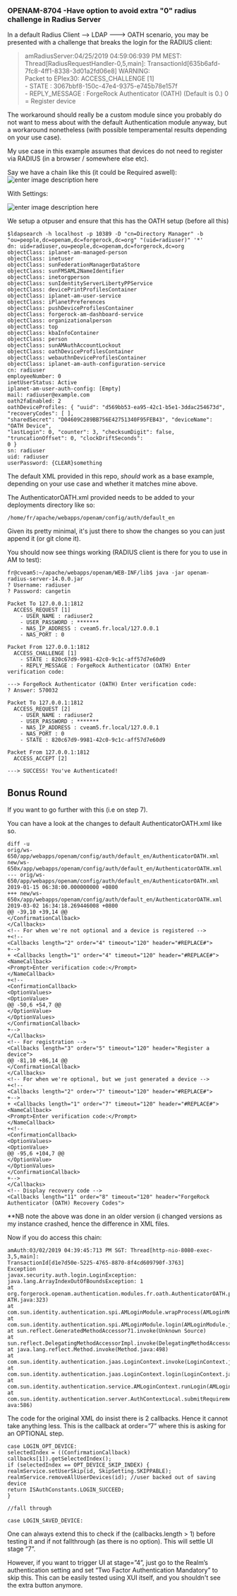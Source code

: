### OPENAM-8704 -Have option to avoid extra "0" radius challenge in Radius Server

In a default  Radius Client --> LDAP ---> OATH scenario, you may be presented with a challenge that breaks the login for the RADIUS client:

> amRadiusServer:04/25/2019 04:59:06:939 PM MEST:
> Thread[RadiusRequestHandler-0,5,main]:
> TransactionId[635b6afd-7fc8-4ff1-8338-3d01a2fd06e8]   WARNING:   
> Packet to EPlex30:     ACCESS_CHALLENGE [1]  
>     - STATE : 3067bbf8-150c-47e4-9375-e745b78e157f  
>     - REPLY_MESSAGE : ForgeRock Authenticator (OATH)  (Default is 0.)   0 = Register device

The workaround should really be a custom module since you probably do not want to mess about with the default Authentication module anyway, but a workaround nonetheless (with possible temperamental results depending on your use case). 

My use case in this example assumes that devices do not need to register via RADIUS (in a browser / somewhere else etc). 

Say we have a chain like this (it could be Required aswell):
![enter image description here](https://lh3.googleusercontent.com/2ik1ri3Dyhh0isO7GqUjmaaSKPnWhW2GnownsHfE6iRLpZmTR4aYpaT8SjBi_3S2mmmFUwM4YWyy) 

With Settings:

![enter image description here](https://lh3.googleusercontent.com/L4T0216QyqB1bz5taEh9H4c-06kRaFj-d3WragF7BAFtxQYGRl88TG3NcsYpWBedal8LShwFUVcg)

We setup a otpuser and ensure that this has the OATH setup (before all this)

    $ldapsearch -h localhost -p 10389 -D "cn=Directory Manager" -b
    "ou=people,dc=openam,dc=forgerock,dc=org" "(uid=radiuser)" '*'
    dn: uid=radiuser,ou=people,dc=openam,dc=forgerock,dc=org
    objectClass: iplanet-am-managed-person
    objectClass: inetuser
    objectClass: sunFederationManagerDataStore
    objectClass: sunFMSAML2NameIdentifier
    objectClass: inetorgperson
    objectClass: sunIdentityServerLibertyPPService
    objectClass: devicePrintProfilesContainer
    objectClass: iplanet-am-user-service
    objectClass: iPlanetPreferences
    objectClass: pushDeviceProfilesContainer
    objectClass: forgerock-am-dashboard-service
    objectClass: organizationalperson
    objectClass: top
    objectClass: kbaInfoContainer
    objectClass: person
    objectClass: sunAMAuthAccountLockout
    objectClass: oathDeviceProfilesContainer
    objectClass: webauthnDeviceProfilesContainer
    objectClass: iplanet-am-auth-configuration-service
    cn: radiuser
    employeeNumber: 0
    inetUserStatus: Active
    iplanet-am-user-auth-config: [Empty]
    mail: radiuser@example.com
    oath2faEnabled: 2
    oathDeviceProfiles: { "uuid": "d569bb53-ea95-42c1-b5e1-3ddac254673d", "recoveryCodes": [ ],
    "sharedSecret": "D04609C289BB756E42751340F95FEB43", "deviceName": "OATH Device",
    "lastLogin": 0, "counter": 3, "checksumDigit": false, "truncationOffset": 0, "clockDriftSeconds":
    0 }
    sn: radiuser	
    uid: radiuser
    userPassword: {CLEAR}something

The default XML provided in this repo, *should* work as a base example, depending on your use case and whether it matches mine above. 

The AuthenticatorOATH.xml provided needs to be added to your deployments directory like so:

    /home/fr/apache/webapps/openam/config/auth/default_en

Given its pretty minimal, it's just there to show the changes so you can just append it (or git clone it).

You should now see things working (RADIUS client is there for you to use in AM to test):

    fr@cveam5:~/apache/webapps/openam/WEB-INF/lib$ java -jar openam-radius-server-14.0.0.jar
    ? Username: radiuser
    ? Password: cangetin
    
    Packet To 127.0.0.1:1812
      ACCESS_REQUEST [1]
        - USER_NAME : radiuser2
        - USER_PASSWORD : *******
        - NAS_IP_ADDRESS : cveam5.fr.local/127.0.0.1
        - NAS_PORT : 0
    
    Packet From 127.0.0.1:1812
      ACCESS_CHALLENGE [1]
        - STATE : 820c67d9-9981-42c0-9c1c-aff57d7e60d9
        - REPLY_MESSAGE : ForgeRock Authenticator (OATH) Enter verification code:
    
    ---> ForgeRock Authenticator (OATH) Enter verification code:
    ? Answer: 570032
    
    Packet To 127.0.0.1:1812
      ACCESS_REQUEST [2]
        - USER_NAME : radiuser2
        - USER_PASSWORD : *******
        - NAS_IP_ADDRESS : cveam5.fr.local/127.0.0.1
        - NAS_PORT : 0
        - STATE : 820c67d9-9981-42c0-9c1c-aff57d7e60d9
    
    Packet From 127.0.0.1:1812
      ACCESS_ACCEPT [2]
    
    ---> SUCCESS! You've Authenticated!

## Bonus Round
If you want to go further with this (i.e on step 7). 

You can have a look at the changes to default AuthenticatorOATH.xml like so. 

    diff -u
    orig/ws-650/app/webapps/openam/config/auth/default_en/AuthenticatorOATH.xml
    new/ws-650x/app/webapps/openam/config/auth/default_en/AuthenticatorOATH.xml
    --- orig/ws-650/app/webapps/openam/config/auth/default_en/AuthenticatorOATH.xml
    2019-01-15 06:38:00.000000000 +0800
    +++ new/ws-650x/app/webapps/openam/config/auth/default_en/AuthenticatorOATH.xml
    2019-03-02 16:34:18.269446008 +0800
    @@ -39,10 +39,14 @@
    </ConfirmationCallback>
    </Callbacks>
    <!-- For when we're not optional and a device is registered -->
    +<!--
    <Callbacks length="2" order="4" timeout="120" header="#REPLACE#">
    +-->
    + <Callbacks length="1" order="4" timeout="120" header="#REPLACE#">
    <NameCallback>
    <Prompt>Enter verification code:</Prompt>
    </NameCallback>
    +<!--
    <ConfirmationCallback>
    <OptionValues>
    <OptionValue>
    @@ -50,6 +54,7 @@
    </OptionValue>
    </OptionValues>
    </ConfirmationCallback>
    +-->
    </Callbacks>
    <!-- For registration -->
    <Callbacks length="3" order="5" timeout="120" header="Register a device">
    @@ -81,10 +86,14 @@
    </ConfirmationCallback>
    </Callbacks>
    <!-- For when we're optional, but we just generated a device -->
    +<!--    
    <Callbacks length="2" order="7" timeout="120" header="#REPLACE#">
    +-->
    + <Callbacks length="1" order="7" timeout="120" header="#REPLACE#">    
    <NameCallback>    
    <Prompt>Enter verification code:</Prompt>    
    </NameCallback>    
    +<!--
    <ConfirmationCallback>   
    <OptionValues>
    <OptionValue>
    @@ -95,6 +104,7 @@
    </OptionValue>
    </OptionValues>
    </ConfirmationCallback>
    +-->
    </Callbacks>
    <!-- Display recovery code -->
    <Callbacks length="11" order="8" timeout="120" header="ForgeRock
    Authenticator (OATH) Recovery Codes">
**NB note the above was done in an older version (i changed versions as my instance crashed, hence the difference in XML files.

Now if you do access this chain:

    amAuth:03/02/2019 04:39:45:713 PM SGT: Thread[http-nio-8080-exec-3,5,main]:
    TransactionId[d1e7d50e-5225-4765-8870-8f4cd609790f-3763]
    Exception
    javax.security.auth.login.LoginException: java.lang.ArrayIndexOutOfBoundsException: 1
    at
    org.forgerock.openam.authentication.modules.fr.oath.AuthenticatorOATH.process(AuthenticatorO
    ATH.java:323)
    at
    com.sun.identity.authentication.spi.AMLoginModule.wrapProcess(AMLoginModule.java:1091)
    at com.sun.identity.authentication.spi.AMLoginModule.login(AMLoginModule.java:1289)
    at sun.reflect.GeneratedMethodAccessor71.invoke(Unknown Source)
    at
    sun.reflect.DelegatingMethodAccessorImpl.invoke(DelegatingMethodAccessorImpl.java:43)
    at java.lang.reflect.Method.invoke(Method.java:498)
    at com.sun.identity.authentication.jaas.LoginContext.invoke(LoginContext.java:218)
    at com.sun.identity.authentication.jaas.LoginContext.login(LoginContext.java:126)
    at
    com.sun.identity.authentication.service.AMLoginContext.runLogin(AMLoginContext.java:512)
    at
    com.sun.identity.authentication.server.AuthContextLocal.submitRequirements(AuthContextLocal.j
    ava:586)

The code for the original XML do insist there is 2 callbacks. Hence it cannot take anything less. This is the callback at order=”7” where this is asking for an OPTIONAL step. 

    case LOGIN_OPT_DEVICE:
    selectedIndex = ((ConfirmationCallback) callbacks[1]).getSelectedIndex();
    if (selectedIndex == OPT_DEVICE_SKIP_INDEX) {
    realmService.setUserSkip(id, SkipSetting.SKIPPABLE);
    realmService.removeAllUserDevices(id); //user backed out of saving device
    return ISAuthConstants.LOGIN_SUCCEED;
    }
    
    //fall through
    
    case LOGIN_SAVED_DEVICE:


One can always extend this to check if the (callbacks.length > 1) before testing it and if not
fallthrough (as there is no option).  This will settle UI stage “7”. 

However, if you want to trigger UI at stage=”4”, just go to the Realm’s authentication setting and set “Two Factor Authentication Mandatory” to skip this. This can be easily tested using XUI itself, and you shouldn't see the extra button anymore. 
